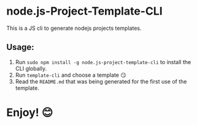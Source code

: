 # node.js-Project-Template-CLI
This is a JS cli to generate nodejs projects templates.

## Usage:
1. Run `sudo npm install -g node.js-project-template-cli` to install the CLI globally.
2. Run `template-cli` and choose a template :smirk:
3. Read the `README.md` that was being generated for the first use of the template.

# Enjoy! :blush: